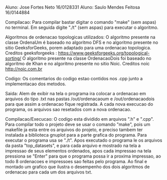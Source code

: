 Aluno: Jose Fortes Neto 16/0128331
Aluno: Saulo Mendes Feitosa 16/0144884

Compilacao:
    Para compilar bastar digitar o comando "make" (sem aspas) no terminal.
    Em seguida digite "./t" (sem aspas) para executar o algoritmo.

Algoritmos de ordenacao topologicas utilizados:
    O algoritmo presente na classe OrdenaUm é baseado no algoritmo DFS e no algoritmo presente no sitio GeeksforGeeks, porem adaptado para uma ordenacao topologica.
        Creditos geeksforgeeks : https://www.geeksforgeeks.org/topological-sorting/
    O algoritmo presente na classe OrdenacaoDois foi baseado no algoritmo de Khan e no algoritmo presente no sitio Noic.
        Creditos noic  http://noic.com.br

Codigo:
    Os comentarios do codigo estao contidos nos .cpp junto a implementacao dos metodos.


Saida:
    Alem de exibir na tela o programa ira colocar a ordenacao em arquivos do tipo .txt nas pastas /out/ordenacaoum e /out/ordenacaodois para que assim a ordenacao fique registrada. A cada nova execucao do programa, os arquivos sao resetados com a  nova ordenacao.

Compilacao/Execucao:
	O codigo esta dividido em arquivos ".h" e ".cpp". Para compilar todo o projeto deve se usar o comando "make", pois um makefile ja esta entre os arquivos do projeto, e preciso tambem ter instalada a biblioteca gnuplot para a parte grafica do programa. Para executar o programa usa se "./t". Apos executado o programa le os arquivos da pasta "top_datasets", e para cada arquivo e mostrado na tela a impressao de seus elementos ordenados, apos cada impressao na tela pressiona se "Enter" para que o programa possa ir a proxima impressao, ao todo 8 ordenacoes e impressoes sao feitas pelo programa. Ao final e montado um grafico que ilustra o desempenho dos dois algoritmos de ordenacao para cada um dos arquivos txt.
